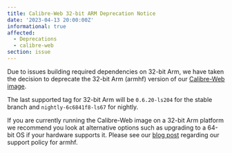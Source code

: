 ```yaml
---
title: Calibre-Web 32-bit ARM Deprecation Notice
date: '2023-04-13 20:00:00Z'
informational: true
affected:
  - Deprecations
  - calibre-web
section: issue
---
```


Due to issues building required dependencies on 32-bit Arm, we have taken the decision to deprecate the 32-bit Arm (armhf) version of our [Calibre-Web image](https://github.com/linuxserver/docker-calibre-web).

The last supported tag for 32-bit Arm will be `0.6.20-ls204` for the stable branch and `nightly-6c6841f8-ls67` for nightly.

If you are currently running the Calibre-Web image on a 32-bit Arm platform we recommend you look at alternative options such as upgrading to a 64-bit OS if your hardware supports it. Please see our [blog post](https://www.linuxserver.io/blog/a-farewell-to-arm-hf) regarding our support policy for armhf.
